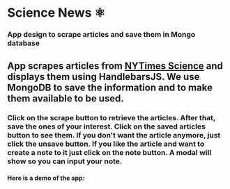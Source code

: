 # Science News ⚛️
### App design to scrape articles and save them in Mongo database

## App scrapes articles from [NYTimes Science](https://www.nytimes.com/section/science "NYTimes Science") and displays them using HandlebarsJS. We use MongoDB to save the information and to make them available to be used.

### Click on the scrape button to retrieve the articles. After that, save the ones of your interest. Click on the saved articles button to see them. If you don't want the article anymore, just click the unsave button. If you like the article and want to create a note to it just click on the note button. A modal will show so you can input your note.

#### Here is a demo of the app:

